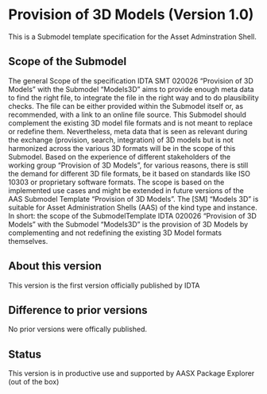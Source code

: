 # Provision of 3D Models (Version 1.0) 

This is a Submodel template specification for the Asset Adminstration Shell.

## Scope of the Submodel 

The general Scope of the specification IDTA SMT 020026 “Provision of 3D Models” with the Submodel 
“Models3D” aims to provide enough meta data to find the right file, to integrate the file in the right way and to 
do plausibility checks. The file can be either provided within the Submodel itself or, as recommended, with a 
link to an online file source. This Submodel should complement the existing 3D model file formats and is not 
meant to replace or redefine them. Nevertheless, meta data that is seen as relevant during the exchange 
(provision, search, integration) of 3D models but is not harmonized across the various 3D formats will be in 
the scope of this Submodel. Based on the experience of different stakeholders of the working group
“Provision of 3D Models”, for various reasons, there is still the demand for different 3D file formats, be it 
based on standards like ISO 10303 or proprietary software formats. The scope is based on the implemented 
use cases and might be extended in future versions of the AAS Submodel Template “Provision of 3D 
Models”. The [SM] “Models 3D” is suitable for Asset Administration Shells (AAS) of the kind type and 
instance.
In short: the scope of the SubmodelTemplate IDTA 020026 “Provision of 3D Models” with the Submodel 
“Models3D” is the provision of 3D Models by complementing and not redefining the existing 3D Model
formats themselves.

## About this version

This version is the first version officially published by IDTA


## Difference to prior versions

No prior versions were offically published.

## Status

This version is in productive use and supported by AASX Package Explorer (out of the box)

